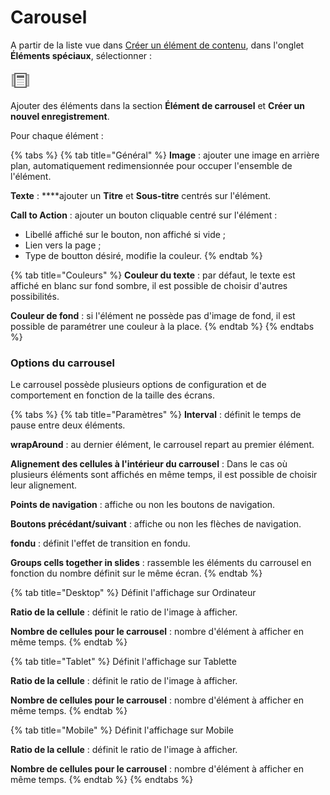 # Carousel

A partir de la liste vue dans [Créer un élément de contenu](../creer-un-element-de-contenu.md), dans l'onglet **Éléments spéciaux**, sélectionner : 

![Carrousel](../../.gitbook/assets/image%20%2828%29.png)

Ajouter des éléments dans la section **Élément de carrousel** et **Créer un nouvel enregistrement**.

Pour chaque élément :

{% tabs %}
{% tab title="Général" %}
**Image** : ajouter une image en arrière plan, automatiquement redimensionnée pour occuper l'ensemble de l'élément.

**Texte** : ****ajouter un **Titre** et **Sous-titre** centrés sur l'élément.

**Call to Action** : ajouter un bouton cliquable centré sur l'élément :

* Libellé affiché sur le bouton, non affiché si vide ;
* Lien vers la page ;
* Type de boutton désiré, modifie la couleur.
{% endtab %}

{% tab title="Couleurs" %}
**Couleur du texte** : par défaut, le texte est affiché en blanc sur fond sombre, il est possible de choisir d'autres possibilités.

**Couleur de fond** : si l'élément ne possède pas d'image de fond, il est possible de paramétrer une couleur à la place.
{% endtab %}
{% endtabs %}

### Options du carrousel

Le carrousel possède plusieurs options de configuration et de comportement en fonction de la taille des écrans.

{% tabs %}
{% tab title="Paramètres" %}
**Interval** : définit le temps de pause entre deux éléments.

**wrapAround** : au dernier élément, le carrousel repart au premier élément.

**Alignement des cellules à l'intérieur du carrousel** : Dans le cas où plusieurs éléments sont affichés en même temps, il est possible de choisir leur alignement.

**Points de navigation** : affiche ou non les boutons de navigation.

**Boutons précédant/suivant** : affiche ou non les flèches de navigation.

**fondu** : définit l'effet de transition en fondu.

**Groups cells together in slides** : rassemble les éléments du carrousel en fonction du nombre définit sur le même écran.
{% endtab %}

{% tab title="Desktop" %}
Définit l'affichage sur Ordinateur

**Ratio de la cellule** : définit le ratio de l'image à afficher.

**Nombre de cellules pour le carrousel** : nombre d'élément à afficher en même temps.
{% endtab %}

{% tab title="Tablet" %}
Définit l'affichage sur Tablette

**Ratio de la cellule** : définit le ratio de l'image à afficher.

**Nombre de cellules pour le carrousel** : nombre d'élément à afficher en même temps.
{% endtab %}

{% tab title="Mobile" %}
Définit l'affichage sur Mobile

**Ratio de la cellule** : définit le ratio de l'image à afficher.

**Nombre de cellules pour le carrousel** : nombre d'élément à afficher en même temps.
{% endtab %}
{% endtabs %}


